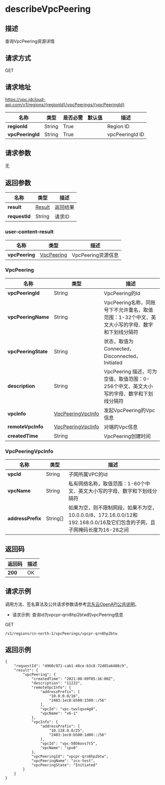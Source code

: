 # describeVpcPeering


## 描述
查询VpcPeering资源详情

## 请求方式
GET

## 请求地址
https://vpc.jdcloud-api.com/v1/regions/{regionId}/vpcPeerings/{vpcPeeringId}

|名称|类型|是否必需|默认值|描述|
|---|---|---|---|---|
|**regionId**|String|True| |Region ID|
|**vpcPeeringId**|String|True| |vpcPeeringId ID|

## 请求参数
无


## 返回参数
|名称|类型|描述|
|---|---|---|
|**result**|[Result](describeVpcPeering#user-content-result)|返回结果|
|**requestId**|String|请求ID|

### <div id="Result">user-content-result</div>
|名称|类型|描述|
|---|---|---|
|**vpcPeering**|[VpcPeering](describeVpcPeering#user-content-vpcpeering)|VpcPeering资源信息|
### <div id="user-content-vpcpeering">VpcPeering</div>
|名称|类型|描述|
|---|---|---|
|**vpcPeeringId**|String|VpcPeering的Id|
|**vpcPeeringName**|String|VpcPeering名称，同账号下不允许重名，取值范围：1-32个中文、英文大小写的字母、数字和下划线分隔符|
|**vpcPeeringState**|String|状态，取值为Connected，Disconnected，Initiated|
|**description**|String|VpcPeering 描述，可为空值，取值范围：0-256个中文、英文大小写的字母、数字和下划线分隔符|
|**vpcInfo**|[VpcPeeringVpcInfo](describeVpcPeering#user-content-vpcpeeringvpcinfo)|发起VpcPeering的Vpc信息|
|**remoteVpcInfo**|[VpcPeeringVpcInfo](describeVpcPeering#user-content-vpcpeeringvpcinfo)|对端的Vpc信息|
|**createdTime**|String|VpcPeering创建时间|
### <div id="user-content-vpcpeeringvpcinfo">VpcPeeringVpcInfo</div>
|名称|类型|描述|
|---|---|---|
|**vpcId**|String|子网所属VPC的Id|
|**vpcName**|String|私有网络名称，取值范围：1-60个中文、英文大小写的字母、数字和下划线分隔符|
|**addressPrefix**|String[]|如果为空，则不限制网段，如果不为空，10.0.0.0/8、172.16.0.0/12和192.168.0.0/16及它们包含的子网，且子网掩码长度为16-28之间|

## 返回码
|返回码|描述|
|---|---|
|**200**|OK|

## 请求示例
调用方法、签名算法及公共请求参数请参考[京东云OpenAPI公共说明](https://docs.jdcloud.com/common-declaration/api/introduction)。
- 请求示例: 查询id为vpcpr-qrn8hp2btw的vpcPeering信息

GET
```
/v1/regions/cn-north-1/vpcPeerings/vpcpr-qrn8hp2btw

```

## 返回示例
```
{
    "requestId": "4960c971-cab1-40ce-b3c8-72d85a6408c9", 
    "result": {
        "vpcPeering": {
            "createdTime": "2021-08-09T05:16:00Z", 
            "description": "11222", 
            "remoteVpcInfo": {
                "addressPrefix": [
                    "10.0.0.0/16", 
                    "2403:1ec0:b500:1500::/56"
                ], 
                "vpcId": "vpc-twvlqso4g0", 
                "vpcName": "v6-1"
            }, 
            "vpcInfo": {
                "addressPrefix": [
                    "10.128.0.0/25", 
                    "2403:1ec0:b500:1d00::/56"
                ], 
                "vpcId": "vpc-5056ovs7t5", 
                "vpcName": "ipv6"
            }, 
            "vpcPeeringId": "vpcpr-qrn8hp2btw", 
            "vpcPeeringName": "zcx-test", 
            "vpcPeeringState": "Initiated"
        }
    }
}
```
